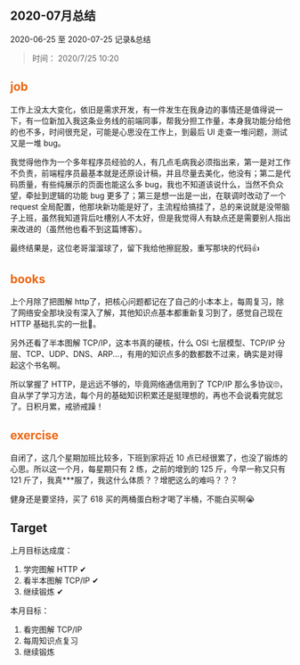 ## 2020-07月总结

2020-06-25 至 2020-07-25 记录&总结
 
> 时间： 2020/7/25 10:20

## <span class="important-font">job</span>

工作上没太大变化，依旧是需求开发，有一件发生在我身边的事情还是值得说一下，有一位新加入我这条业务线的前端同事，帮我分担工作量，本身我功能分给他的也不多，时间很充足，可能是心思没在工作上，到最后 UI 走查一堆问题，测试又是一堆 bug。

我觉得他作为一个多年程序员经验的人，有几点毛病我必须指出来，第一是对工作不负责，前端程序员最基本就是还原设计稿，并且尽量去美化，他没有；第二是代码质量，有些纯展示的页面也能这么多 bug，我也不知道该说什么，当然不负众望，牵扯到逻辑的功能 bug 更多了；第三是想一出是一出，在联调时改动了一个 request 全局配置，他那块新功能是好了，主流程给搞挂了，总的来说就是没带脑子上班，虽然我知道背后吐槽别人不太好，但是我觉得人有缺点还是需要别人指出来改进的（虽然他也看不到这篇博客）。

最终结果是，这位老哥溜溜球了，留下我给他擦屁股，重写那块的代码👍

## <span class="important-font">books</span>

上个月除了把图解 http了，把核心问题都记在了自己的小本本上，每周复习，除了网络安全那块没有深入了解，其他知识点基本都重新复习到了，感觉自己现在 HTTP 基础扎实的一批🤑。

另外还看了半本图解 TCP/IP，这本书真的硬核，什么 OSI 七层模型、TCP/IP 分层、TCP、UDP、DNS、ARP...，有用的知识点多的数都数不过来，确实是对得起这个书名啊。

所以掌握了 HTTP，是远远不够的，毕竟网络通信用到了 TCP/IP 那么多协议🙄，自从学了学习方法，每个月的基础知识积累还是挺理想的，再也不会说看完就忘了。日积月累，戒骄戒躁！

## <span class="important-font">exercise</span>

自闭了，这几个星期加班比较多，下班到家将近 10 点已经很累了，也没了锻炼的心思。所以这一个月，每星期只有 2 练，之前的增到的 125 斤，今早一称又只有 121 斤了，我真***服了，我这什么体质？？增肥这么的难吗？？？

健身还是要坚持，买了 618 买的两桶蛋白粉才喝了半桶，不能白买啊😭

## Target

上月目标达成度：
1. 学完图解 HTTP ✔
2. 看半本图解 TCP/IP ✔
3. 继续锻炼 ✔


本月目标：
1. 看完图解 TCP/IP
2. 每周知识点复习
3. 继续锻炼

<style>
.important-font {
    color:#ec6611;
    font-weight:bold;
}
</style>